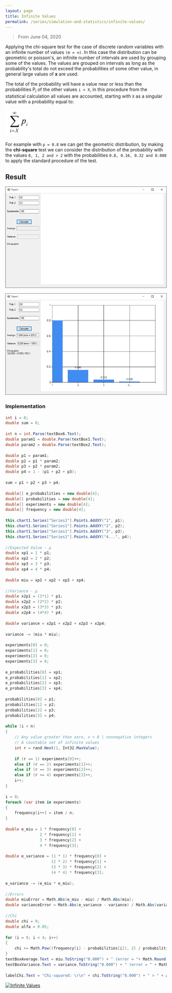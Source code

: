 ```yaml
---
layout: page
title: Infinite Values
permalink: /series/simulation-and-statistics/infinite-values/
---
```

> From June 04, 2020

Applying the chi-square test for the case of discrete random variables with an infinite number of values `(m = ∞)`. In this case the distribution can be geometric or poisson's, an infinite number of intervals are used by grouping some of the values. The values are grouped on intervals as long as the probability's total do not exceed the probabilities of some other value, in general large values of **x** are used.

The total of the probability will have a value near or less than the probabilities P<sub>i</sub> of the other values `i < X`, in this procedure  from the statistical calculation all values are accounted, starting with `X` as a singular value with a probability equal to:

![vi_2.png](./images/vi_2.png)

For example with `p = 0.8` we can get the geometric distribution, by making the **chi-square** test we can consider the distribution of the probability with the values `0, 1, 2 and > 2` with the probabilities `0.8, 0.16, 0.32 and 0.008` to apply the standard procedure of the test.

## Result

![vi_0.png](./images/vi_0.png)

![vi_1.png](./images/vi_1.png)

### Implementation
```csharp
int i = 0;
double sum = 0;

int n = int.Parse(textBox6.Text);
double param1 = double.Parse(textBox1.Text);
double param2 = double.Parse(textBox2.Text);

double p1 = param1;
double p2 = p1 * param2;
double p3 = p2 * param2;
double p4 = 1 - (p1 + p2 + p3);

sum = p1 + p2 + p3 + p4;

double[] e_probabilities = new double[4];
double[] probabilities = new double[4];
double[] experiments = new double[4];
double[] frequency = new double[4];

this.chart1.Series["Series1"].Points.AddXY("1", p1);
this.chart1.Series["Series1"].Points.AddXY("2", p2);
this.chart1.Series["Series1"].Points.AddXY("3", p3);
this.chart1.Series["Series1"].Points.AddXY("4...", p4);

//Expected Value - µ
double xp1 = 1 * p1;
double xp2 = 2 * p2;
double xp3 = 3 * p3;
double xp4 = 4 * p4;

double miu = xp1 + xp2 + xp3 + xp4;

//Variance - µ
double x2p1 = (1*1) * p1;
double x2p2 = (2*2) * p2;
double x2p3 = (3*3) * p3;
double x2p4 = (4*4) * p4;

double variance = x2p1 + x2p2 + x2p3 + x2p4;

variance -= (miu * miu);

experiments[0] = 0;
experiments[1] = 0;
experiments[2] = 0;
experiments[3] = 0;

e_probabilities[0] = xp1;
e_probabilities[1] = xp2;
e_probabilities[2] = xp3;
e_probabilities[3] = xp4;

probabilities[0] = p1;
probabilities[1] = p2;
probabilities[2] = p3;
probabilities[3] = p4;

while (i < n)
{
    // Any value greater than zero, x > 0 | nonnegative integers
    // A countable set of infinite values
    int r = rand.Next(1, Int32.MaxValue);
    
    if (r == 1) experiments[0]++;
    else if (r == 2) experiments[1]++;
    else if (r == 3) experiments[2]++;
    else if (r >= 4) experiments[3]++;
    i++;
}

i = 0;
foreach (var item in experiments)
{
    frequency[i++] = item / n;
}

double e_miu = 1 * frequency[0] +
               2 * frequency[1] +
               3 * frequency[2] +
               4 * frequency[3];

double e_variance = (1 * 1) * frequency[0] +
                    (2 * 2) * frequency[1] +
                    (3 * 3) * frequency[2] +
                    (4 * 4) * frequency[3];

e_variance -= (e_miu * e_miu);

//Errors
double miuError = Math.Abs(e_miu - miu) / Math.Abs(miu);
double varianceError = Math.Abs(e_variance - variance) / Math.Abs(variance);

//Chi
double chi = 0;
double alfa = 0.05;

for (i = 0; i < 4; i++)
{
    chi += Math.Pow((frequency[i] - probabilities[i]), 2) / probabilities[i];
}
textBoxAverage.Text = miu.ToString("0.000") + " (error = "+ Math.Round((miuError * 100)).ToString() + "%)";
textBoxVariance.Text = variance.ToString("0.000") + " (error = " + Math.Round((varianceError * 100)).ToString() + "%)";

labelChi.Text = "Chi-squared: \r\n" + chi.ToString("0.000") + " > " + alfa.ToString("0.000") + " ( " + ((chi > alfa) ? "YES" : "FALSE") + " )";
```

[![Infinite Values](https://github-readme-stats.vercel.app/api/pin/?username=pablinme&repo=sim-infinite-values)](https://github.com/pablinme/sim-infinite-values)

